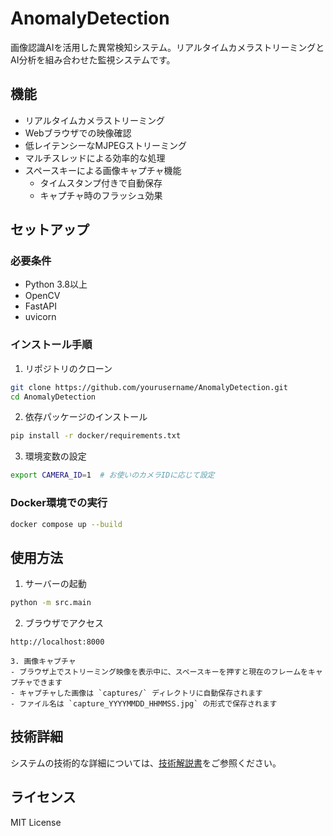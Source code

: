 # AnomalyDetection

画像認識AIを活用した異常検知システム。リアルタイムカメラストリーミングとAI分析を組み合わせた監視システムです。

## 機能

- リアルタイムカメラストリーミング
- Webブラウザでの映像確認
- 低レイテンシーなMJPEGストリーミング
- マルチスレッドによる効率的な処理
- スペースキーによる画像キャプチャ機能
  - タイムスタンプ付きで自動保存
  - キャプチャ時のフラッシュ効果

## セットアップ

### 必要条件

- Python 3.8以上
- OpenCV
- FastAPI
- uvicorn

### インストール手順

1. リポジトリのクローン
```bash
git clone https://github.com/yourusername/AnomalyDetection.git
cd AnomalyDetection
```

2. 依存パッケージのインストール
```bash
pip install -r docker/requirements.txt
```

3. 環境変数の設定
```bash
export CAMERA_ID=1  # お使いのカメラIDに応じて設定
```

### Docker環境での実行

```bash
docker compose up --build
```

## 使用方法

1. サーバーの起動
```bash
python -m src.main
```

2. ブラウザでアクセス
```
http://localhost:8000

3. 画像キャプチャ
- ブラウザ上でストリーミング映像を表示中に、スペースキーを押すと現在のフレームをキャプチャできます
- キャプチャした画像は `captures/` ディレクトリに自動保存されます
- ファイル名は `capture_YYYYMMDD_HHMMSS.jpg` の形式で保存されます
```

## 技術詳細

システムの技術的な詳細については、[技術解説書](docs/technical-notes.md)をご参照ください。

## ライセンス

MIT License